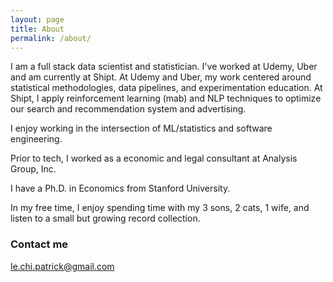 ```yaml
---
layout: page
title: About
permalink: /about/
---
```


I am a full stack data scientist and statistician. I've worked at Udemy, Uber and am currently at Shipt. At Udemy and Uber, my work centered around statistical methodologies, data pipelines, and experimentation education. At Shipt, I apply reinforcement learning (mab) and NLP techniques to optimize our search and recommendation system and advertising.

I enjoy working in the intersection of ML/statistics and software engineering.

Prior to tech, I worked as a economic and legal consultant at Analysis Group, Inc. 

I have a Ph.D. in Economics from Stanford University.

In my free time, I enjoy spending time with my 3 sons, 2 cats, 1 wife, and listen to a small but growing record collection.

### Contact me

[le.chi.patrick@gmail.com](mailto:le.chi.patrick@gmail.com)
